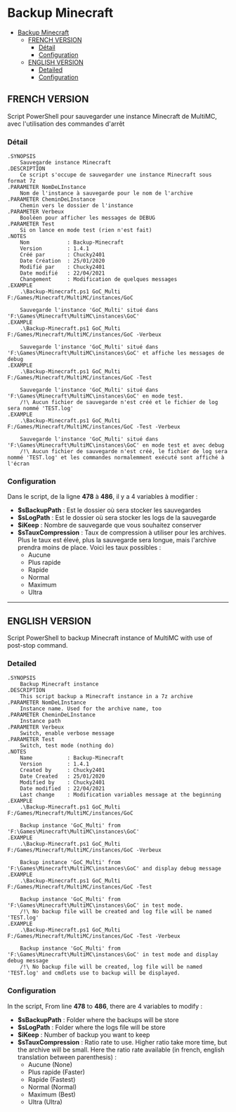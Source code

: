 # Backup Minecraft

- [Backup Minecraft](#backup-minecraft)
  - [FRENCH VERSION](#french-version)
    - [Détail](#détail)
    - [Configuration](#configuration)
  - [ENGLISH VERSION](#english-version)
    - [Detailed](#detailed)
    - [Configuration](#configuration-1)

## FRENCH VERSION

Script PowerShell pour sauvegarder une instance Minecraft de MultiMC, avec l'utilisation des commandes d'arrêt

### Détail

    .SYNOPSIS
        Sauvegarde instance Minecraft
    .DESCRIPTION
        Ce script s'occupe de sauvegarder une instance Minecraft sous format 7z
    .PARAMETER NomDeLInstance
        Nom de l'instance à sauvegarde pour le nom de l'archive
    .PARAMETER CheminDeLInstance
        Chemin vers le dossier de l'instance
    .PARAMETER Verbeux
        Booléen pour afficher les messages de DEBUG
    .PARAMETER Test
        Si on lance en mode test (rien n'est fait)
    .NOTES
        Nom            : Backup-Minecraft
        Version        : 1.4.1
        Créé par       : Chucky2401
        Date Création  : 25/01/2020
        Modifié par    : Chucky2401
        Date modifié   : 22/04/2021
        Changement     : Modification de quelques messages
    .EXAMPLE
        .\Backup-Minecraft.ps1 GoC_Multi F:/Games/Minecraft/MultiMC/instances/GoC
        
        Sauvegarde l'instance 'GoC_Multi' situé dans 'F:\Games\Minecraft\MultiMC\instances\GoC'
    .EXAMPLE
        .\Backup-Minecraft.ps1 GoC_Multi F:/Games/Minecraft/MultiMC/instances/GoC -Verbeux

        Sauvegarde l'instance 'GoC_Multi' situé dans 'F:\Games\Minecraft\MultiMC\instances\GoC' et affiche les messages de debug
    .EXAMPLE
        .\Backup-Minecraft.ps1 GoC_Multi F:/Games/Minecraft/MultiMC/instances/GoC -Test

        Sauvegarde l'instance 'GoC_Multi' situé dans 'F:\Games\Minecraft\MultiMC\instances\GoC' en mode test.
        /!\ Aucun fichier de sauvegarde n'est créé et le fichier de log sera nommé 'TEST.log'
    .EXAMPLE
        .\Backup-Minecraft.ps1 GoC_Multi F:/Games/Minecraft/MultiMC/instances/GoC -Test -Verbeux

        Sauvegarde l'instance 'GoC_Multi' situé dans 'F:\Games\Minecraft\MultiMC\instances\GoC' en mode test et avec debug
        /!\ Aucun fichier de sauvegarde n'est créé, le fichier de log sera nommé 'TEST.log' et les commandes normalemment exécuté sont affiché à l'écran

### Configuration

Dans le script, de la ligne **478** à **486**, il y a 4 variables à modifier :

- **$sBackupPath** : Est le dossier où sera stocker les sauvegardes
- **$sLogPath** : Est le dossier où sera stocker les logs de la sauvegarde
- **$iKeep** : Nombre de sauvegarde que vous souhaitez conserver
- **$sTauxCompression** : Taux de compression à utiliser pour les archives. Plus le taux est élevé, plus la sauvegarde sera longue, mais l'archive prendra moins de place. Voici les taux possibles :
  - Aucune
  - Plus rapide
  - Rapide
  - Normal
  - Maximum
  - Ultra

---

## ENGLISH VERSION

Script PowerShell to backup Minecraft instance of MultiMC with use of post-stop command.

### Detailed

    .SYNOPSIS
        Backup Minecraft instance
    .DESCRIPTION
        This script backup a Minecraft instance in a 7z archive
    .PARAMETER NomDeLInstance
        Instance name. Used for the archive name, too
    .PARAMETER CheminDeLInstance
        Instance path
    .PARAMETER Verbeux
        Switch, enable verbose message
    .PARAMETER Test
        Switch, test mode (nothing do)
    .NOTES
        Name           : Backup-Minecraft
        Version        : 1.4.1
        Created by     : Chucky2401
        Date Created   : 25/01/2020
        Modified by    : Chucky2401
        Date modified  : 22/04/2021
        Last change    : Modification variables message at the beginning
    .EXAMPLE
        .\Backup-Minecraft.ps1 GoC_Multi F:/Games/Minecraft/MultiMC/instances/GoC
        
        Backup instance 'GoC_Multi' from 'F:\Games\Minecraft\MultiMC\instances\GoC'
    .EXAMPLE
        .\Backup-Minecraft.ps1 GoC_Multi F:/Games/Minecraft/MultiMC/instances/GoC -Verbeux

        Backup instance 'GoC_Multi' from 'F:\Games\Minecraft\MultiMC\instances\GoC' and display debug message
    .EXAMPLE
        .\Backup-Minecraft.ps1 GoC_Multi F:/Games/Minecraft/MultiMC/instances/GoC -Test

        Backup instance 'GoC_Multi' from 'F:\Games\Minecraft\MultiMC\instances\GoC' in test mode.
        /!\ No backup file will be created and log file will be named 'TEST.log'
    .EXAMPLE
        .\Backup-Minecraft.ps1 GoC_Multi F:/Games/Minecraft/MultiMC/instances/GoC -Test -Verbeux

        Backup instance 'GoC_Multi' from 'F:\Games\Minecraft\MultiMC\instances\GoC' in test mode and display debug message
        /!\ No backup file will be created, log file will be named 'TEST.log' and cmdlets use to backup will be displayed.

### Configuration

In the script, From line **478** to **486**, there are 4 variables to modify :

- **$sBackupPath** : Folder where the backups will be store
- **$sLogPath** : Folder where the logs file will be store
- **$iKeep** : Number of backup you want to keep
- **$sTauxCompression** : Ratio rate to use. Higher ratio take more time, but the archive will be small. Here the ratio rate available (in french, english translation between parenthesis) :
  - Aucune (None)
  - Plus rapide (Faster)
  - Rapide (Fastest)
  - Normal (Normal)
  - Maximum (Best)
  - Ultra (Ultra)
